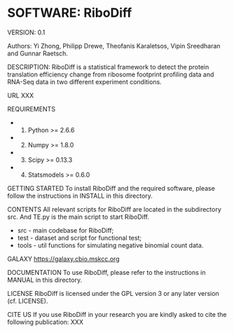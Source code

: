 SOFTWARE: RiboDiff
========

VERSION:
0.1

Authors:
Yi Zhong, Philipp Drewe, Theofanis Karaletsos, Vipin Sreedharan and Gunnar Raetsch.

DESCRIPTION:
RiboDiff is a statistical framework to detect the protein translation 
efficiency change from ribosome footprint profiling data and RNA-Seq
data in two different experiment conditions.

URL
XXX

REQUIREMENTS
* 1) Python >= 2.6.6
* 2) Numpy >= 1.8.0
* 3) Scipy >= 0.13.3
* 4) Statsmodels >= 0.6.0

GETTING STARTED
To install RiboDiff and the required software, please follow the
instructions in INSTALL in this directory.

CONTENTS
All relevant scripts for RiboDiff are located in the subdirectory 
src. And TE.py is the main script to start RiboDiff.
* src   - main codebase for RiboDiff;
* test  - dataset and script for functional test;
* tools - util functions for simulating negative binomial count data.

GALAXY
https://galaxy.cbio.mskcc.org

DOCUMENTATION
To use RiboDiff, please refer to the instructions in MANUAL in this directory.

LICENSE
RiboDiff is licensed under the GPL version 3 or any later version
(cf. LICENSE).

CITE US
If you use RiboDiff in your research you are kindly asked to cite the
following publication:
XXX
